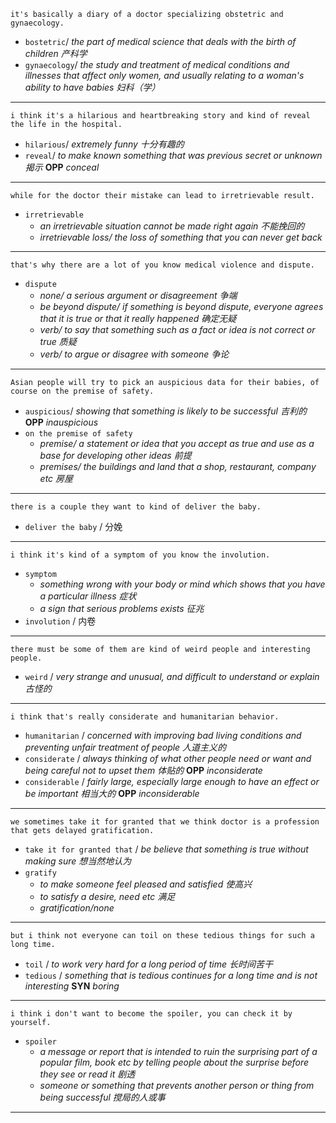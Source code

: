 ```
it's basically a diary of a doctor specializing obstetric and gynaecology.
```
- `bostetric`/  *the part of medical science that deals with the birth of children 产科学*
- `gynaecology`/  *the study and treatment of medical conditions and illnesses that affect only women, and usually relating to a woman's ability to have babies 妇科（学）* 
---


```
i think it's a hilarious and heartbreaking story and kind of reveal the life in the hospital.
```
- `hilarious`/  *extremely funny 十分有趣的*
- `reveal`/  *to make known something that was previous secret or unknown 揭示* **OPP** *conceal* 
---


```
while for the doctor their mistake can lead to irretrievable result.
```
- `irretrievable` 
	- *an irretrievable situation cannot be made right again 不能挽回的* 
	- *irretrievable loss/  the loss of something that you can never get back*
---


```
that's why there are a lot of you know medical violence and dispute. 
```
- `dispute` 
	- *none/  a serious argument or disagreement 争端*
	- *be beyond dispute/  if something is beyond dispute, everyone agrees that it is true or that it really happened 确定无疑*
	- *verb/  to say that something such as a fact or idea is not correct or true 质疑*
	- *verb/  to argue or disagree with someone 争论*
---


```
Asian people will try to pick an auspicious data for their babies, of course on the premise of safety.
```
- `auspicious`/  *showing that something is likely to be successful 吉利的* **OPP** *inauspicious*
- `on the premise of safety`
	- *premise/  a statement or idea that you accept as true and use as a base for developing other ideas 前提*
	- *premises/  the buildings and land that a shop, restaurant, company etc 房屋*
---


```
there is a couple they want to kind of deliver the baby.
```
- `deliver the baby` /  分娩
---


```
i think it's kind of a symptom of you know the involution.
```
- `symptom`
	- *something wrong with your body or mind which shows that you have a particular illness 症状*
	- *a sign that serious problems exists 征兆*
- `involution` /  内卷
---


```
there must be some of them are kind of weird people and interesting people.
```
- `weird` /  *very strange and unusual, and difficult to understand or explain 古怪的*
---


```
i think that's really considerate and humanitarian behavior.
```
- `humanitarian` /  *concerned with improving bad living conditions and preventing unfair treatment of people 人道主义的*
- `considerate` /  *always thinking of what other people need or want and being careful not to upset them 体贴的* **OPP** *inconsiderate*  
- `considerable` /  *fairly large, especially large enough to have an effect or be important 相当大的* **OPP** *inconsiderable* 
---


```
we sometimes take it for granted that we think doctor is a profession that gets delayed gratification.
```
- `take it for granted that` /  *be believe that something is true without making sure 想当然地认为*
- `gratify` 
	- *to make someone feel pleased and satisfied 使高兴*
	- *to satisfy a desire, need etc 满足*
	- *gratification/none* 
---


```
but i think not everyone can toil on these tedious things for such a long time.
```
- `toil` /  *to work very hard for a long period of time 长时间苦干*
- `tedious` /  *something that is tedious continues for a long time and is not interesting* **SYN** *boring* 
---


```
i think i don't want to become the spoiler, you can check it by yourself.
```
- `spoiler`
	- *a message or report that is intended to ruin the surprising part of a popular film, book etc by telling people about the surprise before they see or read it 剧透*
	- *someone or something that prevents another person or thing from being successful 搅局的人或事*
---